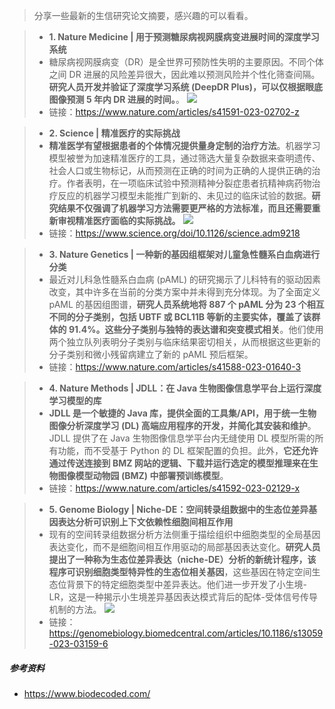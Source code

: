 > 分享一些最新的生信研究论文摘要，感兴趣的可以看看。

> - **1. Nature Medicine | 用于预测糖尿病视网膜病变进展时间的深度学习系统**
> - 糖尿病视网膜病变（DR）是全世界可预防性失明的主要原因。不同个体之间 DR 进展的风险差异很大，因此难以预测风险并个性化筛查间隔。**研究人员开发并验证了深度学习系统 (DeepDR Plus)，可以仅根据眼底图像预测 5 年内 DR 进展的时间。**。
![](https://files.mdnice.com/user/23696/41ad2be0-9134-469d-ba57-f708b853743c.png)
> - 链接：https://www.nature.com/articles/s41591-023-02702-z


> - **2. Science | 精准医疗的实际挑战**
> - **精准医学有望根据患者的个体情况提供量身定制的治疗方法**。机器学习模型被誉为加速精准医疗的工具，通过筛选大量复杂数据来查明遗传、社会人口或生物标记，从而预测在正确的时间为正确的人提供正确的治疗。作者表明，在一项临床试验中预测精神分裂症患者抗精神病药物治疗反应的机器学习模型未能推广到新的、未见过的临床试验的数据。**研究结果不仅强调了机器学习方法需要更严格的方法标准，而且还需要重新审视精准医疗面临的实际挑战。**
![](https://files.mdnice.com/user/23696/5f5657c5-bd39-4d8d-b1e2-728481bc1aba.png)
> - 链接：https://www.science.org/doi/10.1126/science.adm9218


> - **3. Nature Genetics | 一种新的基因组框架对儿童急性髓系白血病进行分类** 
> - 最近对儿科急性髓系白血病 (pAML) 的研究揭示了儿科特有的驱动因素改变，其中许多在当前的分类方案中并未得到充分体现。为了全面定义 pAML 的基因组图谱，**研究人员系统地将 887 个 pAML 分为 23 个相互不同的分子类别，包括 UBTF 或 BCL11B 等新的主要实体，覆盖了该群体的 91.4%。这些分子类别与独特的表达谱和突变模式相关**。他们使用两个独立队列表明分子类别与临床结果密切相关，从而根据这些更新的分子类别和微小残留病建立了新的 pAML 预后框架。
> - 链接：https://www.nature.com/articles/s41588-023-01640-3


> - **4. Nature Methods | JDLL：在 Java 生物图像信息学平台上运行深度学习模型的库**
> - **JDLL 是一个敏捷的 Java 库，提供全面的工具集/API，用于统一生物图像分析深度学习 (DL) 高端应用程序的开发，并简化其安装和维护**。JDLL 提供了在 Java 生物图像信息学平台内无缝使用 DL 模型所需的所有功能，而不受基于 Python 的 DL 框架配置的负担。此外，**它还允许通过传送连接到 BMZ 网站的逻辑、下载并运行选定的模型推理来在生物图像模型动物园 (BMZ) 中部署预训练模型**。
> - 链接：https://www.nature.com/articles/s41592-023-02129-x


> - **5. Genome Biology | Niche-DE：空间转录组数据中的生态位差异基因表达分析可识别上下文依赖性细胞间相互作用**
> - 现有的空间转录组数据分析方法侧重于描绘组织中细胞类型的全局基因表达变化，而不是细胞间相互作用驱动的局部基因表达变化。**研究人员提出了一种称为生态位差异表达（niche-DE）分析的新统计程序，该程序可识别细胞类型特异性的生态位相关基因**，这些基因在特定空间生态位背景下的特定细胞类型中差异表达。他们进一步开发了小生境-LR，这是一种揭示小生境差异基因表达模式背后的配体-受体信号传导机制的方法。
![](https://files.mdnice.com/user/23696/73e3988d-a457-4dd2-9c90-4e32759e3e5e.png)
> - 链接：https://genomebiology.biomedcentral.com/articles/10.1186/s13059-023-03159-6

##### 参考资料
- https://www.biodecoded.com/